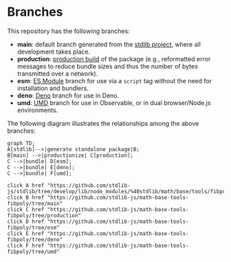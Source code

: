 <!--

@license Apache-2.0

Copyright (c) 2022 The Stdlib Authors.

Licensed under the Apache License, Version 2.0 (the "License");
you may not use this file except in compliance with the License.
You may obtain a copy of the License at

    http://www.apache.org/licenses/LICENSE-2.0

Unless required by applicable law or agreed to in writing, software
distributed under the License is distributed on an "AS IS" BASIS,
WITHOUT WARRANTIES OR CONDITIONS OF ANY KIND, either express or implied.
See the License for the specific language governing permissions and
limitations under the License.

-->

# Branches

This repository has the following branches:

-   **main**: default branch generated from the [stdlib project][stdlib-url], where all development takes place.
-   **production**: [production build][production-url] of the package (e.g., reformatted error messages to reduce bundle sizes and thus the number of bytes transmitted over a network).
-   **esm**: [ES Module][esm-url] branch for use via a `script` tag without the need for installation and bundlers.
-   **deno**: [Deno][deno-url] branch for use in Deno.
-   **umd**: [UMD][umd-url] branch for use in Observable, or in dual browser/Node.js environments.

The following diagram illustrates the relationships among the above branches:

```mermaid
graph TD;
A[stdlib]-->|generate standalone package|B;
B[main] -->|productionize| C[production];
C -->|bundle| D[esm];
C -->|bundle| E[deno];
C -->|bundle| F[umd];

click A href "https://github.com/stdlib-js/stdlib/tree/develop/lib/node_modules/%40stdlib/math/base/tools/fibpoly"
click B href "https://github.com/stdlib-js/math-base-tools-fibpoly/tree/main"
click C href "https://github.com/stdlib-js/math-base-tools-fibpoly/tree/production"
click D href "https://github.com/stdlib-js/math-base-tools-fibpoly/tree/esm"
click E href "https://github.com/stdlib-js/math-base-tools-fibpoly/tree/deno"
click F href "https://github.com/stdlib-js/math-base-tools-fibpoly/tree/umd"
```

[stdlib-url]: https://github.com/stdlib-js/stdlib/tree/develop/lib/node_modules/%40stdlib/math/base/tools/fibpoly
[production-url]: https://github.com/stdlib-js/math-base-tools-fibpoly/tree/production
[deno-url]: https://github.com/stdlib-js/math-base-tools-fibpoly/tree/deno
[umd-url]: https://github.com/stdlib-js/math-base-tools-fibpoly/tree/umd
[esm-url]: https://github.com/stdlib-js/math-base-tools-fibpoly/tree/esm